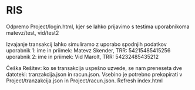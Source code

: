 # RIS

Odpremo Project/login.html, kjer se lahko prijavimo s testima uporabnikoma
  matevz/test,
  vid/test2
  
Izvajanje transakcij lahko simuliramo z uporabo spodnjih podatkov
  uporabnik 1:
    ime in priimek: Matevz Skender,
    TRR: 54215485415256
  uporabnik 2:
    ime in priimek: Vid Marolt,
    TRR: 54232485435212
  
  
 Češka Rešitev:
  ko se transakcija uspešno uzvede, se nam preneseta dve datoteki: tranzakcija.json in racun.json.
  Vsebino je potrebno prekopirati v Project/tranzakcija.json in Project/racun.json.
  Refresh index.html
  


  
